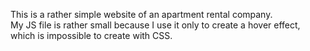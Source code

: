This is a rather simple website of an apartment rental company.<br/>
My JS file is rather small because I use it only to create a hover effect, which is impossible to create with CSS.
